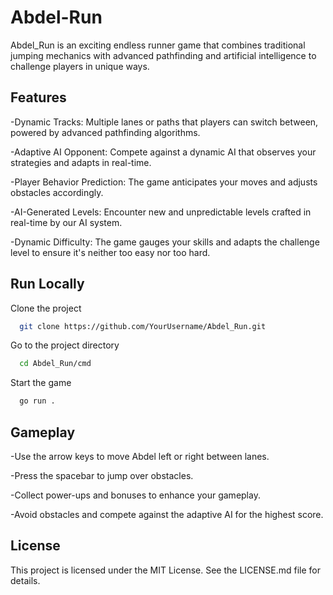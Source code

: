 
# Abdel-Run

Abdel_Run is an exciting endless runner game that combines traditional jumping mechanics with advanced pathfinding and artificial intelligence to challenge players in unique ways.




## Features

-Dynamic Tracks: Multiple lanes or paths that players can switch between, powered by advanced pathfinding algorithms.

-Adaptive AI Opponent: Compete against a dynamic AI that observes your strategies and adapts in real-time.

-Player Behavior Prediction: The game anticipates your moves and adjusts obstacles accordingly.

-AI-Generated Levels: Encounter new and unpredictable levels crafted in real-time by our AI system.

-Dynamic Difficulty: The game gauges your skills and adapts the challenge level to ensure it's neither too easy nor too hard.


## Run Locally

Clone the project

```bash
  git clone https://github.com/YourUsername/Abdel_Run.git
```

Go to the project directory

```bash
  cd Abdel_Run/cmd
```

Start the game

```bash
  go run .
```


## Gameplay

-Use the arrow keys to move Abdel left or right between lanes.

-Press the spacebar to jump over obstacles.

-Collect power-ups and bonuses to enhance your gameplay.

-Avoid obstacles and compete against the adaptive AI for the highest score.



## License

This project is licensed under the MIT License. See the LICENSE.md file for details.

